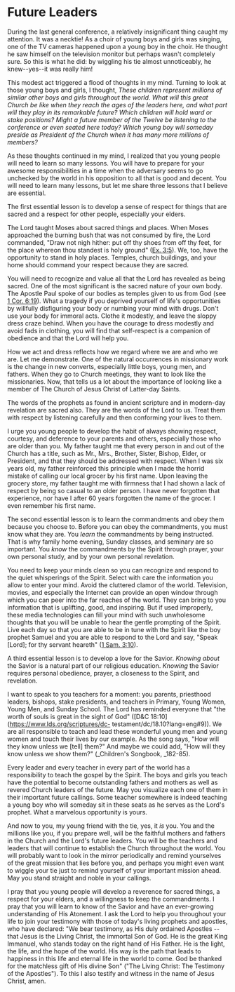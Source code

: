 # Future Leaders

During the last general conference, a relatively insignificant thing caught my
attention. It was a necktie! As a choir of young boys and girls was singing,
one of the TV cameras happened upon a young boy in the choir. He thought he
saw himself on the television monitor but perhaps wasn't completely sure. So
this is what he did: by wiggling his tie almost unnoticeably, he knew--yes--it
was really him!

This modest act triggered a flood of thoughts in my mind. Turning to look at
those young boys and girls, I thought, _These children represent millions of
similar other boys and girls throughout the world. What will this great Church
be like when they reach the ages of the leaders here, and what part will they
play in its remarkable future? Which children will hold ward or stake
positions? Might a future member of the Twelve be listening to the conference
or even seated here today? Which young boy will someday preside as President
of the Church when it has many more millions of members?_

As these thoughts continued in my mind, I realized that you young people will
need to learn so many lessons. You will have to prepare for your awesome
responsibilities in a time when the adversary seems to go unchecked by the
world in his opposition to all that is good and decent. You will need to learn
many lessons, but let me share three lessons that I believe are essential.

The first essential lesson is to develop a sense of respect for things that
are sacred and a respect for other people, especially your elders.

The Lord taught Moses about sacred things and places. When Moses approached
the burning bush that was not consumed by fire, the Lord commanded, "Draw not
nigh hither: put off thy shoes from off thy feet, for the place whereon thou
standest is holy ground" ([Ex.
3:5](https://www.lds.org/scriptures/ot/ex/3.5?lang=eng#4)). We, too, have the
opportunity to stand in holy places. Temples, church buildings, and your home
should command your respect because they are sacred.

You will need to recognize and value all that the Lord has revealed as being
sacred. One of the most significant is the sacred nature of your own body. The
Apostle Paul spoke of our bodies as temples given to us from God (see [1 Cor.
6:19](https://www.lds.org/scriptures/nt/1-cor/6.19?lang=eng#18)). What a
tragedy if you deprived yourself of life's opportunities by willfully
disfiguring your body or numbing your mind with drugs. Don't use your body for
immoral acts. Clothe it modestly, and leave the sloppy dress craze behind.
When you have the courage to dress modestly and avoid fads in clothing, you
will find that self-respect is a companion of obedience and that the Lord will
help you.

How we act and dress reflects how we regard where we are and who we are. Let
me demonstrate. One of the natural occurrences in missionary work is the
change in new converts, especially little boys, young men, and fathers. When
they go to Church meetings, they want to look like the missionaries. Now, that
tells us a lot about the importance of looking like a member of The Church of
Jesus Christ of Latter-day Saints.

The words of the prophets as found in ancient scripture and in modern-day
revelation are sacred also. They are the words of the Lord to us. Treat them
with respect by listening carefully and then conforming your lives to them.

I urge you young people to develop the habit of always showing respect,
courtesy, and deference to your parents and others, especially those who are
older than you. My father taught me that every person in and out of the Church
has a title, such as Mr., Mrs., Brother, Sister, Bishop, Elder, or President,
and that they should be addressed with respect. When I was six years old, my
father reinforced this principle when I made the horrid mistake of calling our
local grocer by his first name. Upon leaving the grocery store, my father
taught me with firmness that I had shown a lack of respect by being so casual
to an older person. I have never forgotten that experience, nor have I after
60 years forgotten the name of the grocer. I even remember his first name.

The second essential lesson is to learn the commandments and obey them because
you choose to. Before you can obey the commandments, you must know what they
are. You _learn_ the commandments by being instructed. That is why family home
evening, Sunday classes, and seminary are so important. You _know_ the
commandments by the Spirit through prayer, your own personal study, and by
your own personal revelation.

You need to keep your minds clean so you can recognize and respond to the
quiet whisperings of the Spirit. Select with care the information you allow to
enter your mind. Avoid the cluttered clamor of the world. Television, movies,
and especially the Internet can provide an open window through which you can
peer into the far reaches of the world. They can bring to you information that
is uplifting, good, and inspiring. But if used improperly, these media
technologies can fill your mind with such unwholesome thoughts that you will
be unable to hear the gentle prompting of the Spirit. Live each day so that
you are able to be in tune with the Spirit like the boy prophet Samuel and you
are able to respond to the Lord and say, "Speak [Lord]; for thy servant
heareth" ([1 Sam.
3:10](https://www.lds.org/scriptures/ot/1-sam/3.10?lang=eng#9)).

A third essential lesson is to develop a love for the Savior. _Knowing about_
the Savior is a natural part of our religious education. _Knowing_ the Savior
requires personal obedience, prayer, a closeness to the Spirit, and
revelation.

I want to speak to you teachers for a moment: you parents, priesthood leaders,
bishops, stake presidents, and teachers in Primary, Young Women, Young Men,
and Sunday School. The Lord has reminded everyone that "the worth of souls is
great in the sight of God" ([D&amp;C 18:10](https://www.lds.org/scriptures/dc-
testament/dc/18.10?lang=eng#9)). We are all responsible to teach and lead
these wonderful young men and young women and touch their lives by our
example. As the song says, "How will they know unless we [tell] them?" And
maybe we could add, "How will they know unless we show them?" (_Children's
Songbook, _182-85).

Every leader and every teacher in every part of the world has a responsibility
to teach the gospel by the Spirit. The boys and girls you teach have the
potential to become outstanding fathers and mothers as well as revered Church
leaders of the future. May you visualize each one of them in their important
future callings. Some teacher somewhere is indeed teaching a young boy who
will someday sit in these seats as he serves as the Lord's prophet. What a
marvelous opportunity is yours.

And now to you, my young friend with the tie, yes, it _is_ you. You and the
millions like you, if you prepare well, will be the faithful mothers and
fathers in the Church and the Lord's future leaders. You will be the teachers
and leaders that will continue to establish the Church throughout the world.
You will probably want to look in the mirror periodically and remind
yourselves of the great mission that lies before you, and perhaps you might
even want to wiggle your tie just to remind yourself of your important mission
ahead. May you stand straight and noble in your callings.

I pray that you young people will develop a reverence for sacred things, a
respect for your elders, and a willingness to keep the commandments. I pray
that you will learn to know of the Savior and have an ever-growing
understanding of His Atonement. I ask the Lord to help you throughout your
life to join your testimony with those of today's living prophets and
apostles, who have declared: "We bear testimony, as His duly ordained Apostles
--that Jesus is the Living Christ, the immortal Son of God. He is the great
King Immanuel, who stands today on the right hand of His Father. He is the
light, the life, and the hope of the world. His way is the path that leads to
happiness in this life and eternal life in the world to come. God be thanked
for the matchless gift of His divine Son" ("The Living Christ: The Testimony
of the Apostles"). To this I also testify and witness in the name of Jesus
Christ, amen.

